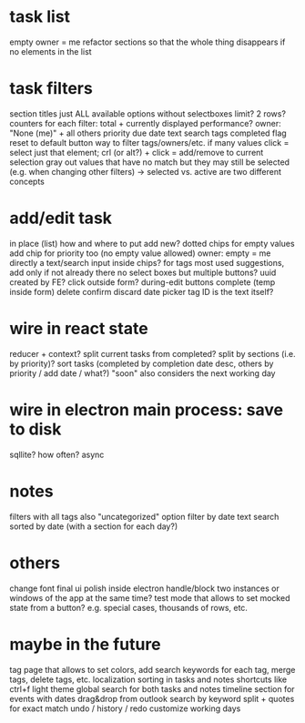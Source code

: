 
# task list
empty owner = me
refactor sections so that the whole thing disappears if no elements in the list

# task filters
section titles
just ALL available options without selectboxes
	limit? 2 rows?
counters for each filter: total + currently displayed
	performance?
owner: "None (me)" + all others
priority
due date
text search
tags
completed flag
reset to default button
way to filter tags/owners/etc. if many values
click = select just that element; crl (or alt?) + click = add/remove to current selection
gray out values that have no match
	but they may still be selected (e.g. when changing other filters) -> selected vs. active are two different concepts

# add/edit task
in place (list)
	how and where to put add new?
dotted chips for empty values
add chip for priority too (no empty value allowed)
owner: empty = me
directly a text/search input inside chips?
	for tags most used suggestions, add only if not already there
	no select boxes but multiple buttons?
uuid created by FE?
click outside form?
during-edit buttons
	complete (temp inside form)
	delete
	confirm
	discard
date picker
tag ID is the text itself?

# wire in react state
reducer + context?
split current tasks from completed? split by sections (i.e. by priority)?
sort tasks (completed by completion date desc, others by priority / add date / what?)
"soon" also considers the next working day

# wire in electron main process: save to disk
sqllite?
how often?
async

# notes
filters with all tags
also "uncategorized" option
filter by date
text search
sorted by date (with a section for each day?)

# others
change font
final ui polish inside electron
handle/block two instances or windows of the app at the same time?
test mode that allows to set mocked state from a button? e.g. special cases, thousands of rows, etc.

# maybe in the future
tag page that allows to set colors, add search keywords for each tag, merge tags, delete tags, etc.
localization
sorting in tasks and notes
shortcuts like ctrl+f
light theme
global search for both tasks and notes
timeline section for events with dates
drag&drop from outlook
search by keyword split + quotes for exact match
undo / history / redo
customize working days















































































